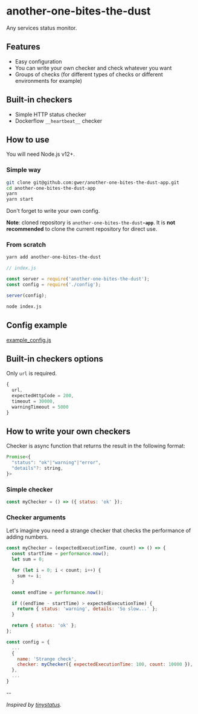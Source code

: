 # another-one-bites-the-dust

Any services status monitor.

## Features
- Easy configuration
- You can write your own checker and check whatever you want
- Groups of checks (for different types of checks or different environments for example)

## Built-in checkers
- Simple HTTP status checker
- Dockerflow `__heartbeat__` checker

## How to use
You will need Node.js v12+.

### Simple way
```sh
git clone git@github.com:gwer/another-one-bites-the-dust-app.git
cd another-one-bites-the-dust-app
yarn
yarn start
```

Don't forget to write your own config.

**Note**: cloned repository is `another-one-bites-the-dust`**`-app`**. It is **not recommended** to clone the current repository for direct use.


### From scratch
```sh
yarn add another-one-bites-the-dust
```

```js
// index.js

const server = require('another-one-bites-the-dust');
const config = require('./config');

server(config);
```

```sh
node index.js
```

## Config example
[example_config.js](./example_config.js)

## Built-in checkers options
Only `url` is required.

```js
{
  url,
  expectedHttpCode = 200,
  timeout = 30000,
  warningTimeout = 5000
}
```

## How to write your own checkers
Checker is async function that returns the result in the following format:
```js
Promise<{
  "status": "ok"|"warning"|"error",
  "details"?: string,
}>
```

### Simple checker
```js
const myChecker = () => ({ status: 'ok' });
```

### Checker arguments
Let's imagine you need a strange checker that checks the performance of adding numbers.

```js
const myChecker = (expectedExecutionTime, count) => () => {
  const startTime = performance.now();
  let sum = 0;

  for (let i = 0; i < count; i++) {
    sum += i;
  }

  const endTime = performance.now();

  if ((endTime - startTime) > expectedExecutionTime) {
    return { status: 'warning', details: 'So slow...' };
  }

  return { status: 'ok' };
};
```

```js
const config = {
  ...
  {
    name: 'Strange check',
    checker: myChecker({ expectedExecutionTime: 100, count: 10000 }),
  },
  ...
}
```

--

*Inspired by [tinystatus](https://github.com/bderenzo/tinystatus).*